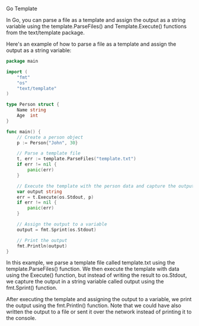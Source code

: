 Go Template

In Go, you can parse a file as a template and assign the output as a string variable using the template.ParseFiles() and Template.Execute() functions from the text/template package.

Here's an example of how to parse a file as a template and assign the output as a string variable:

```go
package main

import (
	"fmt"
	"os"
	"text/template"
)

type Person struct {
	Name string
	Age  int
}

func main() {
	// Create a person object
	p := Person{"John", 30}

	// Parse a template file
	t, err := template.ParseFiles("template.txt")
	if err != nil {
		panic(err)
	}

	// Execute the template with the person data and capture the output in a string
	var output string
	err = t.Execute(os.Stdout, p)
	if err != nil {
		panic(err)
	}

	// Assign the output to a variable
	output = fmt.Sprint(os.Stdout)

	// Print the output
	fmt.Println(output)
}
```

In this example, we parse a template file called template.txt using the template.ParseFiles() function. We then execute the template with data using the Execute() function, but instead of writing the result to os.Stdout, we capture the output in a string variable called output using the fmt.Sprint() function.

After executing the template and assigning the output to a variable, we print the output using the fmt.Println() function. Note that we could have also written the output to a file or sent it over the network instead of printing it to the console.